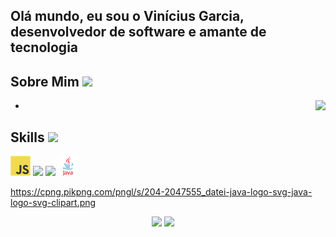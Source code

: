 <h2>Olá mundo, eu sou o Vinícius Garcia, desenvolvedor de software e amante de tecnologia</h2>
<h2> Sobre Mim <img src = "https://media.giphy.com/media/IbgaMPs8P7Y4hQe6yh/giphy.gif" width = 50px></h2>
<img align="right" height="200em" src="https://github.com/ViiniGarcia/Config/blob/98c8d4ab9ae4c55282cafb474768595942001103/image_profile.png"/>
  
- 
<!--https://github.com/devicons/devicon/blob/master/icons/javascript/javascript-original.svg-->

<h2> Skills <img src = "https://media2.giphy.com/media/QssGEmpkyEOhBCb7e1/giphy.gif?cid=ecf05e47a0n3gi1bfqntqmob8g9aid1oyj2wr3ds3mg700bl&rid=giphy.gif" width = 32px> </h2>
<img width ='32px' src ='https://github.com/devicons/devicon/blob/2ae2a900d2f041da66e950e4d48052658d850630/icons/javascript/javascript-original.svg'>
<img width ='32px' src ='https://raw.githubusercontent.com/rahulbanerjee26/githubAboutMeGenerator/main/icons/css.svg'>
<img width ='32px' src ='https://raw.githubusercontent.com/rahulbanerjee26/githubAboutMeGenerator/main/icons/html.svg'>
<img width ='32px' src ='https://github.com/devicons/devicon/blob/2ae2a900d2f041da66e950e4d48052658d850630/icons/java/java-original-wordmark.svg'>

https://cpng.pikpng.com/pngl/s/204-2047555_datei-java-logo-svg-java-logo-svg-clipart.png


<div align="center">
  <img height ='200px' src="https://github-readme-stats.vercel.app/api/top-langs/?username=ViiniGarcia&theme=tokyonight"></img>
  <img height ='200px' src="https://github-readme-stats.vercel.app/api?username=ViiniGarcia&show_icons=true&locale=en&count_private=true&hide_rank=true&custom_title=My%20GitHub%20Stats&disable_animations=true&theme=tokyonight"></img>
</div>

<!--
**ViiniGarcia/ViiniGarcia** is a ✨ _special_ ✨ repository because its `README.md` (this file) appears on your GitHub profile.

Here are some ideas to get you started:

- 🔭 I’m currently working on ...
- 🌱 I’m currently learning ...
- 👯 I’m looking to collaborate on ...
- 🤔 I’m looking for help with ...
- 💬 Ask me about ...
- 📫 How to reach me: ...
- 😄 Pronouns: ...
- ⚡ Fun fact: ...
-->

